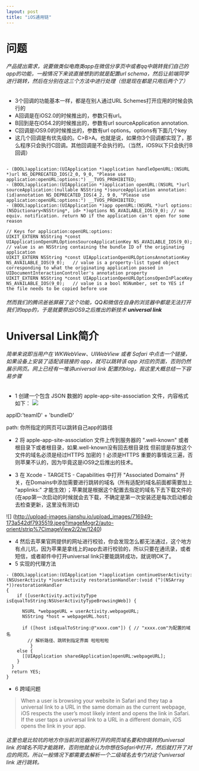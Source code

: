```yaml
---
layout: post
title: "iOS通用链"
---
```


# 问题
###### 产品提出需求，说要做类似电商类app在微信分享页中或者qq中跳转我们自己的app的功能，一般情况下来说直接想到的就是配置url schema，然后让前端同学进行跳转，然后在分别在这三个方法中进行处理（但是现在都是只用后两个了）
* 3个回调的功能基本一样，都是在别人通过URL Schemes打开应用的时候会执行的
* A回调是在iOS2.0的时候推出的，参数只有url。
* B回到是在iOS4.2的时候推出的，参数有url sourceApplication annotation.
* C回调是iOS9.0的时候推出的，参数有url options。options有下面几个key
* 这几个回调是有优先级的。C>B>A。也就是说，如果你3个回调都实现了，那么程序只会执行C回调。其他回调是不会执行的。（当然，iOS9以下只会执行B回调）

```

- (BOOL)application:(UIApplication *)application handleOpenURL:(NSURL *)url NS_DEPRECATED_IOS(2_0, 9_0, "Please use application:openURL:options:") __TVOS_PROHIBITED;
- (BOOL)application:(UIApplication *)application openURL:(NSURL *)url sourceApplication:(nullable NSString *)sourceApplication annotation:(id)annotation NS_DEPRECATED_IOS(4_2, 9_0, "Please use application:openURL:options:") __TVOS_PROHIBITED;
- (BOOL)application:(UIApplication *)app openURL:(NSURL *)url options:(NSDictionary<NSString*, id> *)options NS_AVAILABLE_IOS(9_0); // no equiv. notification. return NO if the application can't open for some reason

```

```
// Keys for application:openURL:options:
UIKIT_EXTERN NSString *const UIApplicationOpenURLOptionsSourceApplicationKey NS_AVAILABLE_IOS(9_0);   // value is an NSString containing the bundle ID of the originating application
UIKIT_EXTERN NSString *const UIApplicationOpenURLOptionsAnnotationKey NS_AVAILABLE_IOS(9_0);   // value is a property-list typed object corresponding to what the originating application passed in UIDocumentInteractionController's annotation property
UIKIT_EXTERN NSString *const UIApplicationOpenURLOptionsOpenInPlaceKey NS_AVAILABLE_IOS(9_0);   // value is a bool NSNumber, set to YES if the file needs to be copied before use

```
###### 然而我们的腾讯爸爸屏蔽了这个功能，QQ和微信在自身的浏览器中都是无法打开我们的app的，于是就要祭出iOS9之后推出的新技术 **universal link**


# Universal Link简介
###### 简单来说即当用户在 WKWebView、UIWebView 或者 Safari 中点击一个链接，如果设备上安装了适配该链接的 app，就可以跳转该 app 对应的页面，否则仍然展示网页。网上已经有一堆讲universal link 配置的blog，我这里大概总结一下容易步骤
* 1 创建一个包含 JSON 数据的 apple-app-site-association 文件，内容格式如下：
![](http://upload-images.jianshu.io/upload_images/716949-c15209a21e60754e.jpeg?imageMogr2/auto-orient/strip%7CimageView2/2)

appID:'teamID' + 'bundleID'

path: 你所指定的网页可以跳转自己app的路径

* 2 将 apple-app-site-association 文件上传到服务器的 ".well-known" 或者根目录下或者根目录，如果.well-known没有回去根目录找 但前提是存放这个文件的域名必须是经过HTTPS 加密的！必须是HTTPS 重要的事情说三遍，否则苹果不认的，因为毕竟这是iOS9之后推出的技术。

* 3 在 Xcode - TARGETS - Capabilities 中打开 "Associated Domains" 开关，在Domains中添加需要进行跳转的域名（所有适配的域名前面都需要加上 "applinks:" 才能生效）；苹果就是根据这个配置去指定的域名下去下载文件的(在app第一次启动的时候就会去下载，不确定是第一次安装还是每次启动都会去检查更新，这里没有测试)

![] (http://upload-images.jianshu.io/upload_images/716949-173a542df7935519.jpeg?imageMogr2/auto-orient/strip%7CimageView2/2/w/1240) 

* 4 然后去苹果官网提供的网址进行校验，你会发现怎么都无法通过，这个地方有点儿坑，因为苹果是拿线上的app去进行校验的，所以只要在通讯录，或者短信，或者邮件中打开universal link只要能跳转成功，就说明OK了。
*  5 实现的代理方法

```
- (BOOL)application:(UIApplication *)application continueUserActivity:(NSUserActivity *)userActivity restorationHandler:(void (^)(NSArray *))restorationHandler
{
    if ([userActivity.activityType   isEqualToString:NSUserActivityTypeBrowsingWeb]) {

      NSURL *webpageURL = userActivity.webpageURL;
      NSString *host = webpageURL.host;

      if ([host isEqualToString:@"xxxx.com"]) { // "xxxx.com"为配置的域名
        // 解析路径、跳转到指定界面 啦啦啦啦
         }
    else {
      [[UIApplication sharedApplication]openURL:webpageURL];
    }
  }
  return YES;
}
```
* 6 跨域问题

>When a user is browsing your website in Safari and they tap a universal link to a URL in the same domain as the current webpage, iOS respects the user’s most likely intent and opens the link in Safari. If the user taps a universal link to a URL in a different domain, iOS opens the link in your app. 

###### 这里也是比较坑的地方你当前浏览器所打开的网页域名要和你跳转的universal link 的域名不同才能跳转，否则他就会认为你想在Safari中打开，然后就打开了对应的网页。所以一般情况下都需要去解析一个二级域名去专门对这个universal link 进行跳转。


